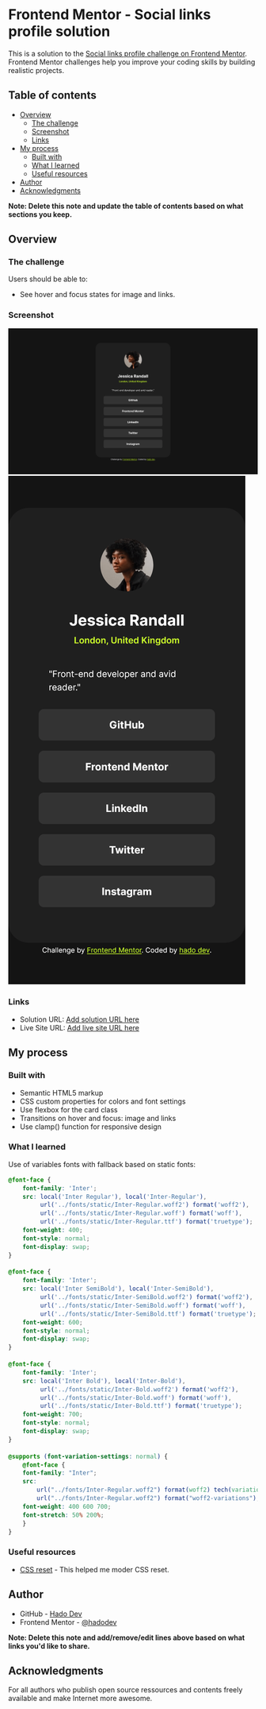 # Frontend Mentor - Social links profile solution

This is a solution to the [Social links profile challenge on Frontend Mentor](https://www.frontendmentor.io/challenges/social-links-profile-UG32l9m6dQ). Frontend Mentor challenges help you improve your coding skills by building realistic projects. 

## Table of contents

- [Overview](#overview)
  - [The challenge](#the-challenge)
  - [Screenshot](#screenshot)
  - [Links](#links)
- [My process](#my-process)
  - [Built with](#built-with)
  - [What I learned](#what-i-learned)
  - [Useful resources](#useful-resources)
- [Author](#author)
- [Acknowledgments](#acknowledgments)

**Note: Delete this note and update the table of contents based on what sections you keep.**

## Overview

### The challenge

Users should be able to:

- See hover and focus states for image and links.

### Screenshot

![](./Desktop.png)
![](./Mobile.png)

### Links

- Solution URL: [Add solution URL here](https://your-solution-url.com)
- Live Site URL: [Add live site URL here](https://your-live-site-url.com)

## My process

### Built with

- Semantic HTML5 markup
- CSS custom properties for colors and font settings
- Use flexbox for the card class
- Transitions on hover and focus: image and links
- Use clamp() function for responsive design


### What I learned

Use of variables fonts with fallback based on static fonts:

```css
@font-face {
    font-family: 'Inter';
    src: local('Inter Regular'), local('Inter-Regular'),
         url('../fonts/static/Inter-Regular.woff2') format('woff2'),
         url('../fonts/static/Inter-Regular.woff') format('woff'),
         url('../fonts/static/Inter-Regular.ttf') format('truetype');
    font-weight: 400;
    font-style: normal;
    font-display: swap;
}

@font-face {
    font-family: 'Inter';
    src: local('Inter SemiBold'), local('Inter-SemiBold'),
         url('../fonts/static/Inter-SemiBold.woff2') format('woff2'),
         url('../fonts/static/Inter-SemiBold.woff') format('woff'),
         url('../fonts/static/Inter-SemiBold.ttf') format('truetype');
    font-weight: 600;
    font-style: normal;
    font-display: swap;
}

@font-face {
    font-family: 'Inter';
    src: local('Inter Bold'), local('Inter-Bold'),
         url('../fonts/static/Inter-Bold.woff2') format('woff2'),
         url('../fonts/static/Inter-Bold.woff') format('woff'),
         url('../fonts/static/Inter-Bold.ttf') format('truetype');
    font-weight: 700;
    font-style: normal;
    font-display: swap;
}

@supports (font-variation-settings: normal) {
    @font-face {
    font-family: "Inter";
    src:
        url("../fonts/Inter-Regular.woff2") format(woff2) tech(variations),
        url("../fonts/Inter-Regular.woff2") format("woff2-variations");
    font-weight: 400 600 700;
    font-stretch: 50% 200%;
    }
}
```

### Useful resources

- [CSS reset](https://piccalil.li/blog/a-more-modern-css-reset/) - This helped me moder CSS reset.


## Author

- GitHub - [Hado Dev](https://piccalil.li/blog/a-more-modern-css-reset/)
- Frontend Mentor - [@hadodev](https://www.frontendmentor.io/profile/yourusername)


**Note: Delete this note and add/remove/edit lines above based on what links you'd like to share.**

## Acknowledgments

For all authors who publish open source ressources and contents freely available and make Internet more awesome.
